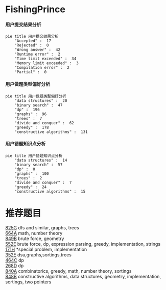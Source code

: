 # FishingPrince

<!-- tabs:start -->



#### **用户提交结果分析**

```mermaid
pie title 用户提交结果分析
    "Accepted" :  17
    "Rejected" :  0
    "Wrong answer" :  42
    "Runtime error" :  2
    "Time limit exceeded" :  34
    "Memory limit exceeded" :  3
    "Compilation error" :  2
    "Partial" :  0
```

#### **用户做题类型偏好分析**

```mermaid
pie title 用户做题类型偏好分析
    "data structures" :  20
    "binary search" :  47
    "dp" :  196
    "graphs" :  96
    "trees" :  7
    "divide and conquer" :  62
    "greedy" :  178
    "constructive algorithms" :  131
```
#### **用户错题知识点分析**

```mermaid
pie title 用户错题知识点分析
    "data structures" :  14
    "binary search" :  57
    "dp" :  0
    "graphs" :  100
    "trees" :  2
    "divide and conquer" :  7
    "greedy" :  24
    "constructive algorithms" :  15
```



<!-- tabs:end -->
# 推荐题目
[825G](https://codeforces.com/contest/825/problem/G)		dfs and similar,
                        graphs,
                        trees		  
[664A](https://codeforces.com/contest/664/problem/A)		math,
                        number theory		  
[849B](https://codeforces.com/contest/849/problem/B)		brute force,
                        geometry		  
[552E](https://codeforces.com/contest/552/problem/E)		brute force,
                        dp,
                        expression parsing,
                        greedy,
                        implementation,
                        strings		  
[171H](https://codeforces.com/contest/171/problem/H)		*special problem,
                        implementation		  
[352E](https://codeforces.com/contest/352/problem/E)		dsu,graphs,sortings,trees		  
[464C](https://codeforces.com/contest/464/problem/C)		dp		  
[268D](https://codeforces.com/contest/268/problem/D)		dp		  
[840A](https://codeforces.com/contest/840/problem/A)		combinatorics,
                        greedy,
                        math,
                        number theory,
                        sortings		  
[848B](https://codeforces.com/contest/848/problem/B)		constructive algorithms,
                        data structures,
                        geometry,
                        implementation,
                        sortings,
                        two pointers		  
